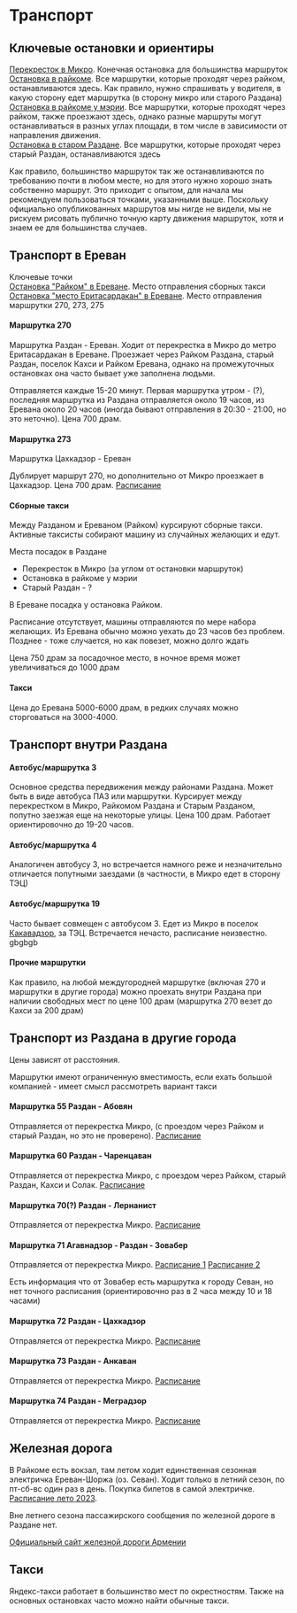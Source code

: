 # Транспорт

## Ключевые остановки и ориентиры

[Перекресток в Микро](http://openstreetmap.ru/#mmap=18/40.54592/44.76991). Конечная остановка для большинства маршруток  
[Остановка в райкоме](http://openstreetmap.ru/#mmap=18/40.51796/44.75389). Все маршрутки, которые проходят через райком, останавливаются здесь. Как правило, нужно спрашивать у водителя, в какую сторону едет маршрутка (в сторону микро или старого Раздана)  
[Остановка в райкоме у мэрии](http://openstreetmap.ru/#mmap=18/40.51952/44.75048). Все маршрутки, которые проходят через райком, также проезжают здесь, однако разные маршруты могут останавливаться в разных углах площади, в том числе в зависимости от направления движения.  
[Остановка в старом Раздане](http://openstreetmap.ru/#mmap=18/40.49561/44.75817). Все маршрутки, которые проходят через старый Раздан, останавливаются здесь  

Как правило, большинство маршруток так же останавливаются по требованию почти в любом месте, но для этого нужно хорошо знать собственно маршрут. Это приходит с опытом, для начала мы рекомендуем пользоваться точками, указанными выше. Поскольку официально опубликованных маршрутов мы нигде не видели, мы не рискуем рисовать публично точную карту движения маршруток, хотя и знаем ее для большинства случаев.


## Транспорт в Ереван

Ключевые точки  
[Остановка "Райком" в Ереване](http://openstreetmap.ru/#mmap=18/40.20817/44.52862). Место отправления сборных такси  
[Остановка "место Еритасардакан" в Ереване](http://openstreetmap.ru/#mmap=18/40.18617/44.52197). Место отправления маршрутки 270, 273, 275

#### Маршрутка 270

Маршрутка Раздан - Ереван. Ходит от перекрестка в Микро до метро Еритасардакан в Ереване. Проезжает через Райком Раздана, старый Раздан, поселок Кахси и Райком Еревана, однако на промежуточных остановках она часто бывает уже заполнена людьми.

Отправляется каждые 15-20 минут. Первая маршрутка утром - (?), последняя маршрутка из Раздана отправляется около 19 часов, из Еревана около 20 часов (иногда бывают отправления в 20:30 - 21:00, но это неточно). Цена 700 драм.

#### Маршрутка 273

Маршрутка Цахкадзор - Ереван

Дублирует маршрут 270, но дополнительно от Микро проезжает в Цахкадзор. Цена 700 драм. [Расписание](uploads/buses/timetable273.jpg)

#### Сборные такси

Между Разданом и Ереваном (Райком) курсируют сборные такси. Активные таксисты собирают машину из случайных желающих и едут.

Места посадок в Раздане  
- Перекресток в Микро (за углом от остановки маршруток)  
- Остановка в райкоме у мэрии  
- Старый Раздан - ?

В Ереване посадка у остановка Райком.

Расписание отсутствует, машины отправляются по мере набора желающих. Из Еревана обычно можно уехать до 23 часов без проблем. Позднее - тоже случается, но как повезет, можно долго ждать

Цена 750 драм за посадочное место, в ночное время может увеличиваться до 1000 драм

#### Такси

Цена до Еревана 5000-6000 драм, в редких случаях можно сторговаться на 3000-4000.

## Транспорт внутри Раздана

#### Автобус/маршрутка 3

Основное средства передвижения между районами Раздана. Может быть в виде автобуса ПАЗ или маршрутки. Курсирует между перекрестком в Микро, Райкомом Раздана и Старым Разданом, попутно заезжая еще на некоторые улицы. Цена 100 драм. Работает ориентировочно до 19-20 часов.

#### Автобус/маршрутка 4

Аналогичен автобусу 3, но встречается намного реже и незначительно отличается попутными заездами (в частности, в Микро едет в сторону ТЭЦ)

#### Автобус/маршрутка 19

Часто бывает совмещен с автобусом 3. Едет из Микро в поселок [Какавадзор](http://openstreetmap.ru/#mmap=16/40.5833/44.753), за ТЭЦ. Встречается нечасто, расписание неизвестно.
gbgbgb
#### Прочие маршрутки

Как правило, на любой междугородней маршрутке (включая 270 и маршрутки в другие города) можно проехать внутри Раздана при наличии свободных мест по цене 100 драм (маршрутка 270 везет до Кахси за 200 драм)

## Транспорт из Раздана в другие города

Цены зависят от расстояния. 

Маршрутки имеют ограниченную вместимость, если ехать большой компанией - имеет смысл рассмотреть вариант такси

#### Маршрутка 55 Раздан - Абовян

Отправляется от перекрестка Микро, (с проездом через Райком и старый Раздан, но это не проверено). [Расписание](uploads/buses/timetable55.jpg)

#### Маршрутка 60 Раздан - Чаренцаван

Отправляется от перекрестка Микро, с проездом через Райком, старый Раздан, Кахси и Солак. [Расписание](uploads/buses/timetable60.jpg)

#### Маршрутка 70(?) Раздан - Лернанист

Отправляется от перекрестка Микро. [Расписание](uploads/buses/timetable70.jpg)

#### Маршрутка 71 Агавнадзор - Раздан - Зовабер

Отправляется от перекрестка Микро. [Расписание 1](uploads/buses/timetable71_1.jpg) [Расписание 2](uploads/buses/timetable71_2.jpg)

Есть информация что от Зовабер есть маршрутка к городу Севан, но нет точного расписания (ориентировочно раз в 2 часа между 10 и 18 часами)

#### Маршрутка 72 Раздан - Цахкадзор

Отправляется от перекрестка Микро. [Расписание](uploads/buses/timetable72.jpg)

#### Маршрутка 73 Раздан - Анкаван

Отправляется от перекрестка Микро. [Расписание](uploads/buses/timetable73.jpg)

#### Маршрутка 74 Раздан - Меградзор

Отправляется от перекрестка Микро. [Расписание](uploads/buses/timetable74.jpg)

## Железная дорога

В Райкоме есть вокзал, там летом ходит единственная сезонная электричка Ереван-Шоржа (оз. Севан). Ходит только в летний сезон, по пт-сб-вс один раз в день. Покупка билетов в самой электричке.
[Расписание лето 2023](https://www.railway.am/infodocs/almast_shorja.pdf).

Вне летнего сезона пассажирского сообщения по железной дороге в Раздане нет.

[Официальный сайт железной дороги Армении](https://www.railway.am)

## Такси

Яндекс-такси работает в большинство мест по окрестностям. Также на основных остановках часто можно найти обычные такси. 


